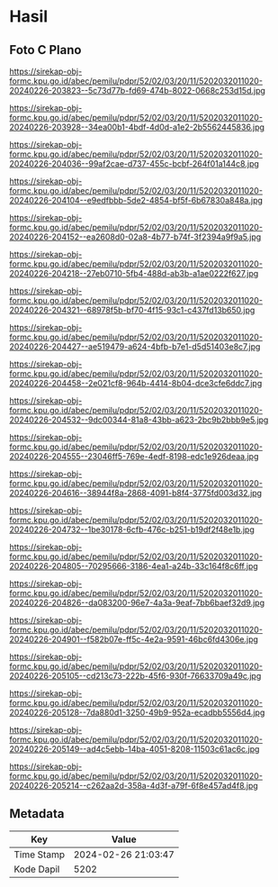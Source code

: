 # Hasil

## Foto C Plano

https://sirekap-obj-formc.kpu.go.id/abec/pemilu/pdpr/52/02/03/20/11/5202032011020-20240226-203823--5c73d77b-fd69-474b-8022-0668c253d15d.jpg

https://sirekap-obj-formc.kpu.go.id/abec/pemilu/pdpr/52/02/03/20/11/5202032011020-20240226-203928--34ea00b1-4bdf-4d0d-a1e2-2b5562445836.jpg

https://sirekap-obj-formc.kpu.go.id/abec/pemilu/pdpr/52/02/03/20/11/5202032011020-20240226-204036--99af2cae-d737-455c-bcbf-264f01a144c8.jpg

https://sirekap-obj-formc.kpu.go.id/abec/pemilu/pdpr/52/02/03/20/11/5202032011020-20240226-204104--e9edfbbb-5de2-4854-bf5f-6b67830a848a.jpg

https://sirekap-obj-formc.kpu.go.id/abec/pemilu/pdpr/52/02/03/20/11/5202032011020-20240226-204152--ea2608d0-02a8-4b77-b74f-3f2394a9f9a5.jpg

https://sirekap-obj-formc.kpu.go.id/abec/pemilu/pdpr/52/02/03/20/11/5202032011020-20240226-204218--27eb0710-5fb4-488d-ab3b-a1ae0222f627.jpg

https://sirekap-obj-formc.kpu.go.id/abec/pemilu/pdpr/52/02/03/20/11/5202032011020-20240226-204321--68978f5b-bf70-4f15-93c1-c437fd13b650.jpg

https://sirekap-obj-formc.kpu.go.id/abec/pemilu/pdpr/52/02/03/20/11/5202032011020-20240226-204427--ae519479-a624-4bfb-b7e1-d5d51403e8c7.jpg

https://sirekap-obj-formc.kpu.go.id/abec/pemilu/pdpr/52/02/03/20/11/5202032011020-20240226-204458--2e021cf8-964b-4414-8b04-dce3cfe6ddc7.jpg

https://sirekap-obj-formc.kpu.go.id/abec/pemilu/pdpr/52/02/03/20/11/5202032011020-20240226-204532--9dc00344-81a8-43bb-a623-2bc9b2bbb9e5.jpg

https://sirekap-obj-formc.kpu.go.id/abec/pemilu/pdpr/52/02/03/20/11/5202032011020-20240226-204555--23046ff5-769e-4edf-8198-edc1e926deaa.jpg

https://sirekap-obj-formc.kpu.go.id/abec/pemilu/pdpr/52/02/03/20/11/5202032011020-20240226-204616--38944f8a-2868-4091-b8f4-3775fd003d32.jpg

https://sirekap-obj-formc.kpu.go.id/abec/pemilu/pdpr/52/02/03/20/11/5202032011020-20240226-204732--1be30178-6cfb-476c-b251-b19df2f48e1b.jpg

https://sirekap-obj-formc.kpu.go.id/abec/pemilu/pdpr/52/02/03/20/11/5202032011020-20240226-204805--70295666-3186-4ea1-a24b-33c164f8c6ff.jpg

https://sirekap-obj-formc.kpu.go.id/abec/pemilu/pdpr/52/02/03/20/11/5202032011020-20240226-204826--da083200-96e7-4a3a-9eaf-7bb6baef32d9.jpg

https://sirekap-obj-formc.kpu.go.id/abec/pemilu/pdpr/52/02/03/20/11/5202032011020-20240226-204901--f582b07e-ff5c-4e2a-9591-46bc6fd4306e.jpg

https://sirekap-obj-formc.kpu.go.id/abec/pemilu/pdpr/52/02/03/20/11/5202032011020-20240226-205105--cd213c73-222b-45f6-930f-76633709a49c.jpg

https://sirekap-obj-formc.kpu.go.id/abec/pemilu/pdpr/52/02/03/20/11/5202032011020-20240226-205128--7da880d1-3250-49b9-952a-ecadbb5556d4.jpg

https://sirekap-obj-formc.kpu.go.id/abec/pemilu/pdpr/52/02/03/20/11/5202032011020-20240226-205149--ad4c5ebb-14ba-4051-8208-11503c61ac6c.jpg

https://sirekap-obj-formc.kpu.go.id/abec/pemilu/pdpr/52/02/03/20/11/5202032011020-20240226-205214--c262aa2d-358a-4d3f-a79f-6f8e457ad4f8.jpg


## Metadata

| Key        | Value               |
| ---------- | ------------------- |
| Time Stamp | 2024-02-26 21:03:47 |
| Kode Dapil | 5202                |



